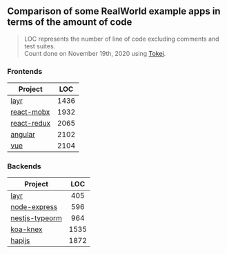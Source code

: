 ## Comparison of some RealWorld example apps in terms of the amount of code

> LOC represents the number of line of code excluding comments and test suites.  
> Count done on November 19th, 2020 using [Tokei](https://github.com/XAMPPRocky/tokei).

### Frontends

| Project                                                                         | LOC  |
| ------------------------------------------------------------------------------- | :--: |
| [layr](https://github.com/layrjs/react-layr-realworld-example-app)              | 1436 |
| [react-mobx](https://github.com/gothinkster/react-mobx-realworld-example-app)   | 1932 |
| [react-redux](https://github.com/gothinkster/react-redux-realworld-example-app) | 2065 |
| [angular](https://github.com/gothinkster/angular-realworld-example-app)         | 2102 |
| [vue](https://github.com/gothinkster/vue-realworld-example-app)                 | 2104 |

### Backends

| Project                                                                           | LOC  |
| --------------------------------------------------------------------------------- | :--: |
| [layr](https://github.com/layrjs/react-layr-realworld-example-app)                | 405  |
| [node-express](https://github.com/gothinkster/node-express-realworld-example-app) | 596  |
| [nestjs-typeorm](https://github.com/lujakob/nestjs-realworld-example-app)         | 964  |
| [koa-knex](https://github.com/gothinkster/koa-knex-realworld-example)             | 1535 |
| [hapijs](https://github.com/gothinkster/hapijs-realworld-example-app)             | 1872 |
